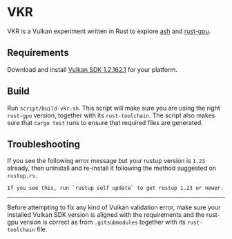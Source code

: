 # VKR

VKR is a Vulkan experiment written in Rust to explore [ash](https://github.com/MaikKlein/ash) and [rust-gpu](https://github.com/EmbarkStudios/rust-gpu).

## Requirements

Download and install [Vulkan SDK 1.2.162.1](https://vulkan.lunarg.com/sdk/home) for your platform.

## Build

Run `script/build-vkr.sh`. This script will make sure you are using the right `rust-gpu` version, together with its `rust-toolchain`.
The script also makes sure that `cargo test` runs to ensure that required files are generated.

## Troubleshooting

If you see the following error message but your rustup version is `1.23` already, then uninstall and re-install it following the method suggested on `rustup.rs`.

```
If you see this, run `rustup self update` to get rustup 1.23 or newer.
```

---

Before attempting to fix any kind of Vulkan validation error, make sure your installed Vulkan SDK version is aligned with the requirements and the rust-gpu version is correct as from `.gitsubmodules` together with its `rust-toolchain` file.
